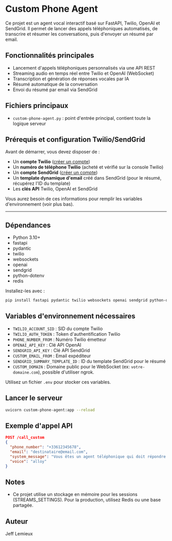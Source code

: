 # Custom Phone Agent

Ce projet est un agent vocal interactif basé sur FastAPI, Twilio, OpenAI et SendGrid. Il permet de lancer des appels téléphoniques automatisés, de transcrire et résumer les conversations, puis d'envoyer un résumé par email.

## Fonctionnalités principales

- Lancement d'appels téléphoniques personnalisés via une API REST
- Streaming audio en temps réel entre Twilio et OpenAI (WebSocket)
- Transcription et génération de réponses vocales par IA
- Résumé automatique de la conversation
- Envoi du résumé par email via SendGrid

## Fichiers principaux

- `custom-phone-agent.py` : point d'entrée principal, contient toute la logique serveur

## Prérequis et configuration Twilio/SendGrid

Avant de démarrer, vous devez disposer de :

- Un **compte Twilio** ([créer un compte](https://www.twilio.com/try-twilio))
- Un **numéro de téléphone Twilio** (acheté et vérifié sur la console Twilio)
- Un **compte SendGrid** ([créer un compte](https://signup.sendgrid.com/))
- Un **template dynamique d'email** créé dans SendGrid (pour le résumé, récupérez l'ID du template)
- Les **clés API** Twilio, OpenAI et SendGrid

Vous aurez besoin de ces informations pour remplir les variables d'environnement (voir plus bas).

---

## Dépendances

- Python 3.10+
- fastapi
- pydantic
- twilio
- websockets
- openai
- sendgrid
- python-dotenv
- redis

Installez-les avec :

```bash
pip install fastapi pydantic twilio websockets openai sendgrid python-dotenv redis
```

## Variables d'environnement nécessaires

- `TWILIO_ACCOUNT_SID` : SID du compte Twilio
- `TWILIO_AUTH_TOKEN` : Token d'authentification Twilio
- `PHONE_NUMBER_FROM` : Numéro Twilio émetteur
- `OPENAI_API_KEY` : Clé API OpenAI
- `SENDGRID_API_KEY` : Clé API SendGrid
- `CUSTOM_EMAIL_FROM` : Email expéditeur
- `SENDGRID_SUMMARY_TEMPLATE_ID` : ID du template SendGrid pour le résumé
- `CUSTOM_DOMAIN` : Domaine public pour le WebSocket (ex: `votre-domaine.com`), possible d'utiliser ngrok.

Utilisez un fichier `.env` pour stocker ces variables.

## Lancer le serveur

```bash
uvicorn custom-phone-agent:app --reload
```

## Exemple d'appel API

```json
POST /call_custom
{
  "phone_number": "+33612345678",
  "email": "destinataire@email.com",
  "system_message": "Vous êtes un agent téléphonique qui doit répondre aux questions qu'on vous pose. Ayez un ton positif et soyez courtois.",
  "voice": "alloy"
}
```

## Notes

- Ce projet utilise un stockage en mémoire pour les sessions (STREAMS_SETTINGS). Pour la production, utilisez Redis ou une base partagée.

## Auteur

Jeff Lemieux
